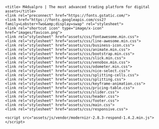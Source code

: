 

<head>
    <meta charset="utf-8">
    <meta name="viewport" content="width=device-width, initial-scale=1">

    <title> M4dualpro | The most advanced trading platform for digital assets</title>
    <link rel="preconnect" href="https://fonts.gstatic.com/">
    <link href="https://fonts.googleapis.com/css2?family=Lobster+Two&amp;display=swap" rel="stylesheet">
    <link rel="shortcut icon" type="image/x-icon" href="images/favicon.png">
    <link rel="stylesheet" href="assets/css/fontawesome.min.css">
    <link rel="stylesheet" href="assets/css/line-awesome.min.css">
    <link rel="stylesheet" href="assets/css/business-icon.css">
    <link rel="stylesheet" href="assets/css/animate.min.css">
    <link rel="stylesheet" href="assets/css/bootstrap.min.css">
    <link rel="stylesheet" href="assets/css/slick.min.css">
    <link rel="stylesheet" href="assets/css/venobox.min.css">
    <link rel="stylesheet" href="assets/css/odometer.min.css">
    <link rel="stylesheet" href="assets/css/nice-select.css">
    <link rel="stylesheet" href="assets/css/splitting-cells.css">
    <link rel="stylesheet" href="assets/css/splitting.css">
    <link rel="stylesheet" href="assets/css/keyframe-animation.css">
    <link rel="stylesheet" href="assets/css/pricing-table.css">
    <link rel="stylesheet" href="assets/css/slider.css">
    <link rel="stylesheet" href="assets/css/header.css">
    <link rel="stylesheet" href="assets/css/footer.css">
    <link rel="stylesheet" href="assets/css/main.css">
    <link rel="stylesheet" href="assets/css/responsive.css">

    <script src="assets/js/vendor/modernizr-2.8.3-respond-1.4.2.min.js"></script>
</head>
